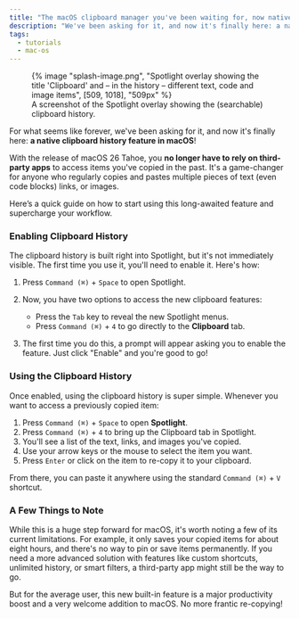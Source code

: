 ```yaml
---
title: "The macOS clipboard manager you've been waiting for, now native in MacOS 26 Tahoe"
description: "We've been asking for it, and now it's finally here: a native clipboard history feature in macOS! You no longer have to rely on third-party apps to access items you've copied in the past. It's a game-changer for anyone who regularly copies and pastes multiple pieces of text, links, or images."
tags:
  - tutorials
  - mac-os
---
```


<figure>
	{% image "splash-image.png", "Spotlight overlay showing the title 'Clipboard' and – in the history – different text, code and image items", [509, 1018], "509px" %}
	<figcaption>A screenshot of the Spotlight overlay showing the (searchable) clipboard history.</figcaption>
</figure>

For what seems like forever, we've been asking for it, and now it's finally here: **a native clipboard history feature in macOS**!

With the release of macOS 26 Tahoe, you **no longer have to rely on third-party apps** to access items you've copied in the past. It's a game-changer for anyone who regularly copies and pastes multiple pieces of text (even code blocks) links, or images.

Here’s a quick guide on how to start using this long-awaited feature and supercharge your workflow.

### Enabling Clipboard History

The clipboard history is built right into Spotlight, but it's not immediately visible. The first time you use it, you'll need to enable it. Here's how:

1.  Press `Command (⌘)` + `Space` to open Spotlight.
2.  Now, you have two options to access the new clipboard features:

    - Press the `Tab` key to reveal the new Spotlight menus.
    - Press `Command (⌘)` + `4` to go directly to the **Clipboard** tab.

3.  The first time you do this, a prompt will appear asking you to enable the feature. Just click "Enable" and you're good to go!

### Using the Clipboard History

Once enabled, using the clipboard history is super simple. Whenever you want to access a previously copied item:

1.  Press `Command (⌘)` + `Space` to open **Spotlight**.
2.  Press `Command (⌘)` + `4` to bring up the Clipboard tab in Spotlight.
3.  You'll see a list of the text, links, and images you've copied.
4.  Use your arrow keys or the mouse to select the item you want.
5.  Press `Enter` or click on the item to re-copy it to your clipboard.

From there, you can paste it anywhere using the standard `Command (⌘)` + `V` shortcut.

### A Few Things to Note

While this is a huge step forward for macOS, it's worth noting a few of its current limitations. For example, it only saves your copied items for about eight hours, and there's no way to pin or save items permanently. If you need a more advanced solution with features like custom shortcuts, unlimited history, or smart filters, a third-party app might still be the way to go.

But for the average user, this new built-in feature is a major productivity boost and a very welcome addition to macOS. No more frantic re-copying!
